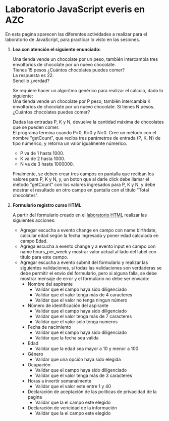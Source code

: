 <h1>Laboratorio JavaScript everis en AZC</h1>

<p>
    En esta pagina aparecen las diferentes actividades a realizar para el laboratorio de JavaScript, para practicar lo visto en las sesiones.
</p>

<ol>
    <li>
        <strong>Lea con atención el siguiente enunciado:</strong>
        <p>
            Una tienda vende un chocolate por un peso, también intercambia tres envoltorios de chocolate por un nuevo chocolate.
            <br />
            Tienes 15 pesos ¿Cuántos chocolates puedes comer?
            <br />
            La respuesta es 22.
            <br />
            Sencillo ¿verdad?
        </p>
        <p>
            Se requiere hacer un algoritmo genérico para realizar el calculo, dado lo siguiente:
            <br />
            Una tienda vende un chocolate por P peso, también intercambia K envoltorios de chocolate por un nuevo chocolate.
            Si tienes N pesos. ¿Cuántos chocolates puedes comer?
        </p>
        <p>
            Dadas las entradas P, K y N, devuelve la cantidad máxima de chocolates que se pueden comer.
            <br />
            El programa termina cuando P=0, K=0 y N=0.
            Cree un método con el nombre "getCount", que reciba tres parámetros de entrada (P, K, N) de tipo númerico, y retorna un valor igualmente númerico.
            <ul>
                <li>
                    P va de 1 hasta 1000.
                </li>
                <li>
                    K va de 2 hasta 1000.
                </li>
                <li>
                    N va de 3 hasta 1000000.
                </li>
            </ul>
        </p>
        <p>
            Finalmente, se deben crear tres campos en pantalla que reciban los valores para P, K y N, y, un boton que al darle click debe llamar el método "getCount" con los valores ingresados para P, K y N, y debe mostrar el resultado en otro campo en pantalla con el titulo "Total chocolates".
        </p>
    </li>
    <li>
        <strong>Formulario registro curso HTML</strong>
        <br />
        <p>
            A partir del formulario creado en el <a href="formularios.md#formularioRegistroCursoHTML" target="_blank">laboratorio HTML</a> realizar las siguientes acciones:
        </p>
        <ul>
            <li>
                Agregar escucha a evento change en campo con name birthdate, calcular edad según la fecha ingresada y poner edad calculada en campo Edad.
            </li>
            <li>
                Agrega escucha a evento change y a evento input en campo con name hours_per_week y mostrar valor actual al lado del label con titulo para este campo.
            </li>
            <li>
                Agregar escucha a evento submit del formulario y realizar las siguientes validaciones, si todas las validaciones son verdaderas se debe permitir el envío del formulario, pero si alguna falla, se debe mostrar mensaje de error y el formulario no debe ser envíado:
                <ul>
                    <li>
                        Nombre del aspirante
                        <ul>
                            <li>
                                Validar que el campo haya sido diligenciado
                            </li>
                            <li>
                                Validar que el valor tenga más de 4 caracteres
                            </li>
                            <li>
                                Validar que el valor no tenga ningun número
                            </li>
                        </ul>
                    </li>
                    <li>
                        Número de identificación del aspirante
                        <ul>
                            <li>
                                Validar que el campo haya sido diligenciado
                            </li>
                            <li>
                                Validar que el valor tenga más de 7 caracteres
                            </li>
                            <li>
                                Validar que el valor solo tenga numeros
                            </li>
                        </ul>
                    </li>
                    <li>
                        Fecha de nacimiento
                        <ul>
                            <li>
                                Validar que el campo haya sido diligenciado
                            </li>
                            <li>
                                Validar que la fecha sea valida
                            </li>
                        </ul>
                    </li>
                    <li>
                        Edad
                        <ul>
                            <li>
                                Validar que la edad sea mayor a 10 y menor a 100
                            </li>
                        </ul>
                    </li>
                    <li>
                        Género
                        <ul>
                            <li>
                                Validar que una opción haya sido elegida
                            </li>
                        </ul>
                    </li>
                    <li>
                        Ocupación
                        <ul>
                            <li>                        
                                Validar que el campo haya sido diligenciado
                            </li>
                            <li>
                                Validar que el valor tenga más de 3 caracteres
                            </li>
                        </ul>
                    </li>
                    <li>
                        Horas a invertir semanalmente
                        <ul>
                            <li>
                                Validar que el valor este entre 1 y 40
                            </li>
                        </ul>
                    </li>
                    <li>
                        Declaración de aceptación de las politicas de privacidad de la pagina
                        <ul>
                            <li>
                                Validar que la el campo este elegido
                            </li>
                        </ul>
                    </li>
                    <li>
                        Declaración de vericidad de la información
                        <ul>
                            <li>
                                Validar que la el campo este elegido
                            </li>
                        </ul>
                    </li>
                </ul>
            </li>
        </ul>
    </li>
</ol>